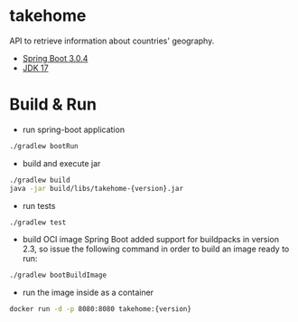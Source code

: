 # takehome
API to retrieve information about countries' geography. 
 
* [Spring Boot 3.0.4](https://start.spring.io/)
* [JDK 17](https://www.oracle.com/java/technologies/javase/jdk17-archive-downloads.html)

# Build & Run 

* run spring-boot application
```bash
./gradlew bootRun
```

* build and execute jar
```bash
./gradlew build
java -jar build/libs/takehome-{version}.jar
```



* run tests
```bash
./gradlew test
```

* build OCI image
  Spring Boot added support for buildpacks in version 2.3, so issue the following command in order to build an image ready to run:
```bash
./gradlew bootBuildImage
```

* run the image inside as a container
```bash
docker run -d -p 8080:8080 takehome:{version}
```